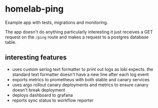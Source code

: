 # homelab-ping

Example app with tests, migrations and monitoring.

The app doesn't do anything particularly interesting it just receives a GET request on the `/ping` route and makes a request to a postgres database table.

## interesting features

- uses custom serlog text formatter to print out logs as loki expects. the standard text formatter doesn't have a new line after each log event
- exports metrics to prometheus with both stable and canary services
- uses argo rollout canary deployments and metrics to ensure canary doesn't break deployment
- deploys dashboard to grafana
- reports sync status to workflow reporter
